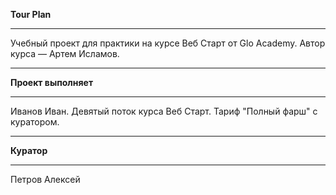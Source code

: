 **Tour Plan**
***
Учебный проект для практики на курсе Веб Старт от Glo Academy. Автор курса — Артем Исламов.
***

**Проект выполняет**
***
Иванов Иван. Девятый поток курса Веб Старт. Тариф "Полный фарш" с куратором.
***

**Куратор**
***
Петров Алексей


